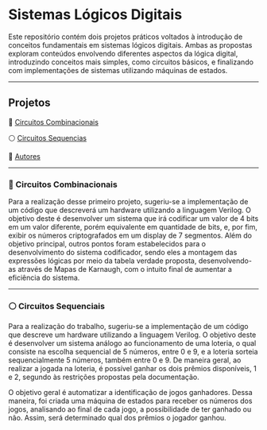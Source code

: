 # Sistemas Lógicos Digitais

Este repositório contém dois projetos práticos voltados à introdução de conceitos fundamentais em sistemas lógicos digitais. Ambas as propostas exploram conteúdos envolvendo diferentes aspectos da lógica digital, introduzindo conceitos mais simples, como circuitos básicos, e finalizando com implementações de sistemas utilizando máquinas de estados.
___

## Projetos

🔵 [Circuitos Combinacionais](#circuitos-combinacionais)

⚪ [Circuitos Sequencias](#circuitos-sequenciais)

🔵 [Autores](#autores)
___

<div id="circuitos-combinacionais"><!-- Seu conteúdo para Descrição de Funcionamento --></div>

### 🔵 Circuitos Combinacionais

Para a realização desse primeiro projeto, sugeriu-se a implementação de um código que descreverá um hardware utilizando a linguagem Verilog. O objetivo deste é desenvolver um sistema que irá codificar um valor de 4 bits em um valor diferente, porém equivalente em quantidade de bits, e, por fim, exibir os números criptografados em um display de 7 segmentos. Além do objetivo principal, outros pontos foram estabelecidos para o desenvolvimento do sistema codificador, sendo eles a montagem das expressões lógicas por meio da tabela verdade proposta, desenvolvendo-as através de Mapas de Karnaugh, com o intuito final de aumentar a eficiência do sistema.
___

### ⚪ Circuitos Sequenciais

<div id="circuitos-sequenciais"></div>

Para a realização do trabalho, sugeriu-se a implementação de um código que descreve um hardware utilizando a linguagem Verilog. O objetivo deste é desenvolver um sistema análogo ao funcionamento de uma loteria, o qual consiste na escolha sequencial de 5 números, entre 0 e 9, e a loteria sorteia sequencialmente 5 números, também entre 0 e 9. De maneira geral, ao realizar a jogada na loteria, é possível ganhar os dois prêmios disponíveis, 1 e 2, segundo às restrições propostas pela documentação.

O objetivo geral é automatizar a identificação de jogos ganhadores. Dessa maneira, foi criada uma máquina de estados para receber os números dos jogos, analisando ao final de cada jogo, a possibilidade de ter ganhado ou não. Assim, será determinado qual dos prêmios o jogador ganhou.

